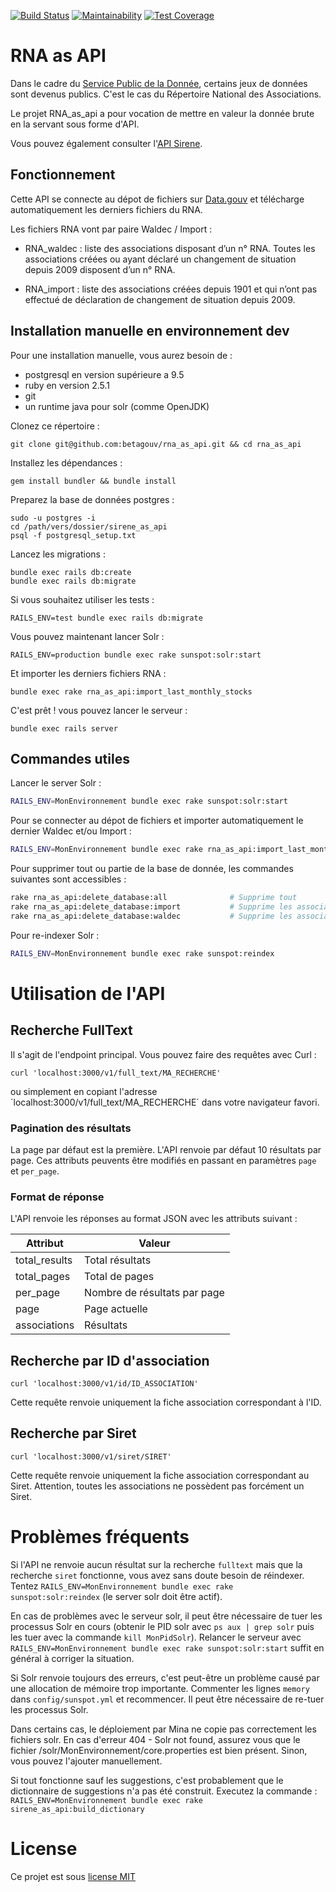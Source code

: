[![Build Status](https://travis-ci.org/betagouv/rna_as_api.svg?branch=master)](https://travis-ci.org/betagouv/rna_as_api) [![Maintainability](https://api.codeclimate.com/v1/badges/1151a3c44866b36b78c8/maintainability)](https://codeclimate.com/github/betagouv/rna_as_api/maintainability) [![Test Coverage](https://api.codeclimate.com/v1/badges/1151a3c44866b36b78c8/test_coverage)](https://codeclimate.com/github/betagouv/rna_as_api/test_coverage)

# RNA as API

Dans le cadre du [Service Public de la Donnée](https://www.data.gouv.fr/fr/reference), certains jeux de données sont devenus publics. C'est le cas du Répertoire National des Associations.

Le projet RNA_as_api a pour vocation de mettre en valeur la donnée brute en la servant sous forme d'API.

Vous pouvez également consulter l'[API Sirene](https://github.com/betagouv/sirene_as_api).

## Fonctionnement

Cette API se connecte au dépot de fichiers sur [Data.gouv](https://www.data.gouv.fr/fr/datasets/repertoire-national-des-associations/) et télécharge automatiquement les derniers fichiers du RNA.

Les fichiers RNA vont par paire Waldec / Import :

- RNA_waldec : liste des associations disposant d’un n° RNA. Toutes les associations créées ou ayant déclaré un changement de situation depuis 2009 disposent d’un n° RNA.

- RNA_import : liste des associations créées depuis 1901 et qui n’ont pas effectué de déclaration de changement de situation depuis 2009.

## Installation manuelle en environnement dev

Pour une installation manuelle, vous aurez besoin de :

- postgresql en version supérieure a 9.5
- ruby en version 2.5.1
- git
- un runtime java pour solr (comme OpenJDK)

Clonez ce répertoire :

    git clone git@github.com:betagouv/rna_as_api.git && cd rna_as_api

Installez les dépendances :

    gem install bundler && bundle install

Preparez la base de données postgres :

    sudo -u postgres -i
    cd /path/vers/dossier/sirene_as_api
    psql -f postgresql_setup.txt

Lancez les migrations :

    bundle exec rails db:create
    bundle exec rails db:migrate

Si vous souhaitez utiliser les tests :

    RAILS_ENV=test bundle exec rails db:migrate

Vous pouvez maintenant lancer Solr :

    RAILS_ENV=production bundle exec rake sunspot:solr:start

Et importer les derniers fichiers RNA :

    bundle exec rake rna_as_api:import_last_monthly_stocks

C'est prêt ! vous pouvez lancer le serveur :

    bundle exec rails server

## Commandes utiles

Lancer le server Solr :

```bash
RAILS_ENV=MonEnvironnement bundle exec rake sunspot:solr:start
```

Pour se connecter au dépot de fichiers et importer automatiquement le dernier Waldec et/ou Import :

```bash
RAILS_ENV=MonEnvironnement bundle exec rake rna_as_api:import_last_monthly_stocks
```

Pour supprimer tout ou partie de la base de donnée, les commandes suivantes sont accessibles :

```bash
rake rna_as_api:delete_database:all              # Supprime tout
rake rna_as_api:delete_database:import           # Supprime les associations Import
rake rna_as_api:delete_database:waldec           # Supprime les associations Waldec
```

Pour re-indexer Solr :

```bash
RAILS_ENV=MonEnvironnement bundle exec rake sunspot:reindex
```

# Utilisation de l'API

## Recherche FullText

Il s'agit de l'endpoint principal. Vous pouvez faire des requêtes avec Curl :

    curl 'localhost:3000/v1/full_text/MA_RECHERCHE'

ou simplement en copiant l'adresse ´localhost:3000/v1/full_text/MA_RECHERCHE´
dans votre navigateur favori.

### Pagination des résultats

La page par défaut est la première. L'API renvoie par défaut 10 résultats par page.
Ces attributs peuvents être modifiés en passant en paramètres `page` et `per_page`.

### Format de réponse

L'API renvoie les réponses au format JSON avec les attributs suivant :

| Attribut      | Valeur                       |
|---------------|------------------------------|
| total_results | Total résultats              |
| total_pages   | Total de pages               |
| per_page      | Nombre de résultats par page |
| page          | Page actuelle                |
| associations  | Résultats                    |

## Recherche par ID d'association

    curl 'localhost:3000/v1/id/ID_ASSOCIATION'

Cette requête renvoie uniquement la fiche association correspondant à l'ID.

## Recherche par Siret

    curl 'localhost:3000/v1/siret/SIRET'

Cette requête renvoie uniquement la fiche association correspondant au Siret. Attention, toutes les associations ne possèdent pas forcément un Siret.

# Problèmes fréquents

Si l'API ne renvoie aucun résultat sur la recherche `fulltext` mais que la recherche `siret` fonctionne, vous avez sans doute besoin de réindexer. Tentez `RAILS_ENV=MonEnvironnement bundle exec rake sunspot:solr:reindex` (le server solr doit être actif).

En cas de problèmes avec le serveur solr, il peut être nécessaire de tuer les processus Solr en cours (obtenir le PID solr avec `ps aux | grep solr` puis les tuer avec la commande `kill MonPidSolr`). Relancer le serveur avec `RAILS_ENV=MonEnvironnement bundle exec rake sunspot:solr:start` suffit en général à corriger la situation.

Si Solr renvoie toujours des erreurs, c'est peut-être un problème causé par une allocation de mémoire trop importante. Commenter les lignes `memory` dans `config/sunspot.yml` et recommencer. Il peut être nécessaire de re-tuer les processus Solr.

Dans certains cas, le déploiement par Mina ne copie pas correctement les fichiers solr.
En cas d'erreur 404 - Solr not found, assurez vous que le fichier /solr/MonEnvironnement/core.properties est bien présent. Sinon, vous pouvez l'ajouter manuellement.

Si tout fonctionne sauf les suggestions, c'est probablement que le dictionnaire de suggestions n'a pas été construit. Executez la commande : `RAILS_ENV=MonEnvironnement bundle exec rake sirene_as_api:build_dictionary`

# License

Ce projet est sous [license MIT](https://fr.wikipedia.org/wiki/Licence_MIT)

